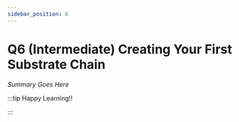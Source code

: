 ```yaml
---
sidebar_position: 6
---
```


# Q6 (Intermediate) Creating Your First Substrate Chain

_Summary Goes Here_

:::tip Happy Learning!!

<QuestButton text="Go To Quest" link="https://app.stackup.dev/quest_page/q6-intermediate-creating-your-first-substrate-chain" />

:::
